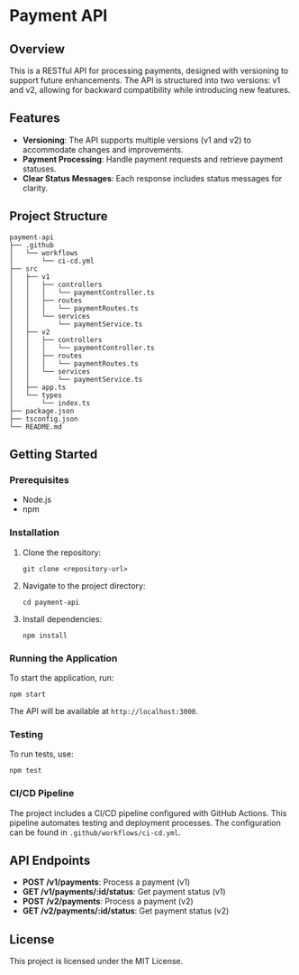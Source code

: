 # Payment API

## Overview
This is a RESTful API for processing payments, designed with versioning to support future enhancements. The API is structured into two versions: v1 and v2, allowing for backward compatibility while introducing new features.

## Features
- **Versioning**: The API supports multiple versions (v1 and v2) to accommodate changes and improvements.
- **Payment Processing**: Handle payment requests and retrieve payment statuses.
- **Clear Status Messages**: Each response includes status messages for clarity.

## Project Structure
```
payment-api
├── .github
│   └── workflows
│       └── ci-cd.yml
├── src
│   ├── v1
│   │   ├── controllers
│   │   │   └── paymentController.ts
│   │   ├── routes
│   │   │   └── paymentRoutes.ts
│   │   └── services
│   │       └── paymentService.ts
│   ├── v2
│   │   ├── controllers
│   │   │   └── paymentController.ts
│   │   ├── routes
│   │   │   └── paymentRoutes.ts
│   │   └── services
│   │       └── paymentService.ts
│   ├── app.ts
│   └── types
│       └── index.ts
├── package.json
├── tsconfig.json
└── README.md
```

## Getting Started

### Prerequisites
- Node.js
- npm

### Installation
1. Clone the repository:
   ```
   git clone <repository-url>
   ```
2. Navigate to the project directory:
   ```
   cd payment-api
   ```
3. Install dependencies:
   ```
   npm install
   ```

### Running the Application
To start the application, run:
```
npm start
```
The API will be available at `http://localhost:3000`.

### Testing
To run tests, use:
```
npm test
```

### CI/CD Pipeline
The project includes a CI/CD pipeline configured with GitHub Actions. This pipeline automates testing and deployment processes. The configuration can be found in `.github/workflows/ci-cd.yml`.

## API Endpoints
- **POST /v1/payments**: Process a payment (v1)
- **GET /v1/payments/:id/status**: Get payment status (v1)
- **POST /v2/payments**: Process a payment (v2)
- **GET /v2/payments/:id/status**: Get payment status (v2)

## License
This project is licensed under the MIT License.